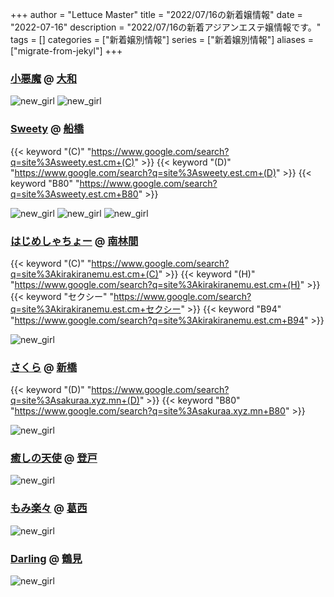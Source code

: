 +++
author = "Lettuce Master"
title = "2022/07/16の新着嬢情報"
date = "2022-07-16"
description = "2022/07/16の新着アジアンエステ嬢情報です。"
tags = []
categories = ["新着嬢別情報"]
series = ["新着嬢別情報"]
aliases = ["migrate-from-jekyl"]
+++
### [小悪魔](http://happy-baby.work/) @ [大和](/post/yamato)


![new_girl](https://i.imgur.com/RGkYeCd.jpeg)
![new_girl](https://i.imgur.com/fmkOM2C.jpeg)
### [Sweety](https://sweety.est.cm/) @ [船橋](/post/funabashi)
{{< keyword "(C)" "https://www.google.com/search?q=site%3Asweety.est.cm+(C)" >}} {{< keyword "(D)" "https://www.google.com/search?q=site%3Asweety.est.cm+(D)" >}} {{< keyword "B80" "https://www.google.com/search?q=site%3Asweety.est.cm+B80" >}} 

![new_girl](https://sweety.est.cm/photos/202207/220g51p34u4x.jpeg)
![new_girl](https://sweety.est.cm/photos/202207/220g51p435y12.jpeg)
![new_girl](https://sweety.est.cm/photos/202207/220g51p5123922.jpeg)
### [はじめしゃちょー](https://kirakiranemu.est.cm/) @ [南林間](/post/minamirinkan)
{{< keyword "(C)" "https://www.google.com/search?q=site%3Akirakiranemu.est.cm+(C)" >}} {{< keyword "(H)" "https://www.google.com/search?q=site%3Akirakiranemu.est.cm+(H)" >}} {{< keyword "セクシー" "https://www.google.com/search?q=site%3Akirakiranemu.est.cm+セクシー" >}} {{< keyword "B94" "https://www.google.com/search?q=site%3Akirakiranemu.est.cm+B94" >}} 

![new_girl](https://kirakiranemu.est.cm/photos/sites/55/2022/06/2022060921481544.jpg_300X450.jpg)
### [さくら](https://sakuraa.xyz.mn/) @ [新橋](/post/sinbashi)
{{< keyword "(D)" "https://www.google.com/search?q=site%3Asakuraa.xyz.mn+(D)" >}} {{< keyword "B80" "https://www.google.com/search?q=site%3Asakuraa.xyz.mn+B80" >}} 

![new_girl](https://sakuraa.xyz.mn/photos/sites/61/2022/07/2022071504585985.jpg_300X450.jpg)
### [癒しの天使](http://hi-msg.com/iyashitenshi/) @ [登戸](/post/noborito)


![new_girl](https://i.imgur.com/i9JfNWo.jpeg)
### [もみ楽々](http://www.momiraku.esthejp.com/) @ [葛西](/post/kasai)


![new_girl](https://i.imgur.com/p1XY8d2.jpeg)
### [Darling](http://darling.relaxya.jp/) @ [鶴見](/post/tsurumi)


![new_girl](https://i.imgur.com/udXEdEk.jpeg)
